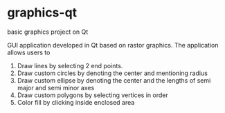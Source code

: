 # graphics-qt
basic graphics project on Qt

GUI application developed in Qt based on rastor graphics.
The application allows users to 

1. Draw lines by selecting 2 end points.
2. Draw custom circles by denoting the center and mentioning radius
3. Draw custom ellipse by denoting the center and the lengths of semi major and semi minor axes
4. Draw custom polygons by selecting vertices in order
5. Color fill by clicking inside enclosed area
